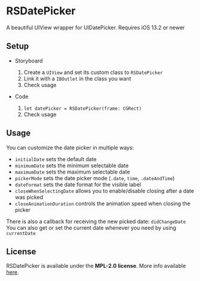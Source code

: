# RSDatePicker

A beautiful UIView wrapper for UIDatePicker. Requires iOS 13.2 or newer

## Setup
- Storyboard
	1. Create a `UIView` and set its custom class to `RSDatePicker`
	2. Link it with a `IBOutlet` in the class you want
	3. Check usage

- Code
	1. `let datePicker = RSDatePicker(frame: CGRect)`
	2. Check usage


## Usage

You can customize the date picker in multiple ways:

- `initialDate` sets the default date
- `minimumDate` sets the minimum selectable date
- `maximumDate` sets the maximum selectable date
- `pickerMode` sets the date picker mode (`.date`, `time`, `.dateAndTime`)
- `dateFormat` sets the date format for the visible label
- `closeWhenSelectingDate` allows you to enable/disable closing after a date was picked
- `closeAnimationDuration` controls the animation speed when closing the picker

There is also a callback for receiving the new picked date: `didChangeDate`
You can also get or set the current date whenever you need by using `currentDate`

## License
RSDatePicker is available under the **MPL-2.0 license**. More info available [here](https://www.mozilla.org/en-US/MPL/2.0/).
